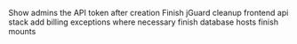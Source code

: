 Show admins the API token after creation
Finish jGuard
cleanup frontend api stack
add billing exceptions where necessary
finish database hosts
finish mounts

